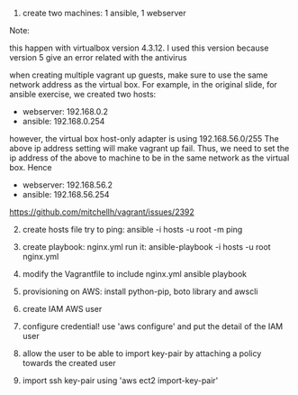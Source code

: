 1. create two machines: 1 ansible, 1 webserver

Note: 

this happen with virtualbox version 4.3.12. I used this version because version 5 give an error related with the antivirus

when creating multiple vagrant up guests, make sure to use the same network address as the virtual box. For example, in the original slide, for ansible exercise, we created two hosts:
- webserver: 192.168.0.2
- ansible: 192.168.0.254

however, the virtual box host-only adapter is using 192.168.56.0/255
The above ip address setting will make vagrant up fail. Thus, we need to set the ip address of the above to machine to be in the same network as the virtual box. Hence
- webserver: 192.168.56.2
- ansible: 192.168.56.254

https://github.com/mitchellh/vagrant/issues/2392

2. create hosts file
   try to ping: ansible -i hosts -u root -m ping

3. create playbook: nginx.yml
   run it: ansible-playbook -i hosts -u root nginx.yml

4. modify the Vagrantfile to include nginx.yml ansible playbook

5. provisioning on AWS: install python-pip, boto library and awscli

6. create IAM AWS user

7. configure credential! use 'aws configure' and put the detail of the IAM user

8. allow the user to be able to import key-pair by attaching a policy towards the created user

9. import ssh key-pair using 'aws ect2 import-key-pair'
